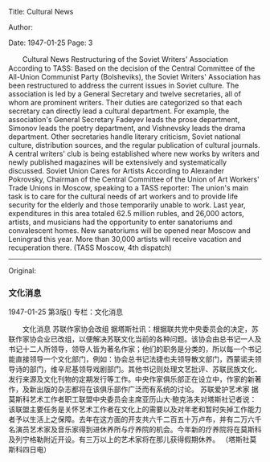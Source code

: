 Title: Cultural News

Author:

Date: 1947-01-25
Page: 3

　　Cultural News
    Restructuring of the Soviet Writers' Association
    According to TASS: Based on the decision of the Central Committee of the All-Union Communist Party (Bolsheviks), the Soviet Writers' Association has been restructured to address the current issues in Soviet culture. The association is led by a General Secretary and twelve secretaries, all of whom are prominent writers. Their duties are categorized so that each secretary can directly lead a cultural department. For example, the association's General Secretary Fadeyev leads the prose department, Simonov leads the poetry department, and Vishnevsky leads the drama department. Other secretaries handle literary criticism, Soviet national culture, distribution sources, and the regular publication of cultural journals. A central writers' club is being established where new works by writers and newly published magazines will be extensively and systematically discussed.
    Soviet Union Cares for Artists
    According to Alexander Pokrovsky, Chairman of the Central Committee of the Union of Art Workers' Trade Unions in Moscow, speaking to a TASS reporter: The union's main task is to care for the cultural needs of art workers and to provide life security for the elderly and those temporarily unable to work. Last year, expenditures in this area totaled 62.5 million rubles, and 26,000 actors, artists, and musicians had the opportunity to enter sanatoriums and convalescent homes. New sanatoriums will be opened near Moscow and Leningrad this year. More than 30,000 artists will receive vacation and recuperation there.
        (TASS Moscow, 4th dispatch)



<hr /> 

Original: 


### 文化消息

1947-01-25
第3版()
专栏：文化消息

　　文化消息
    苏联作家协会改组
    据塔斯社讯：根据联共党中央委员会的决定，苏联作家协会业已改组，以便解决苏联文化当前的各种问题。该协会由总书记一人及书记十二人所领导，领导人皆为著名作家；他们的职务是分类的，所以每一个书记能直接领导一个文化部门，例如：协会总书记法捷也夫领导散文部门，西蒙诺夫领导诗的部门，维辛尼基领导戏剧部门。其他书记则处理文艺批评、苏联民族文化、发行来源及文化刊物的定期发行等工作。中央作家俱乐部正在设立中，作家的新著作，及新出版的杂志都将在该俱乐部作广泛而有系统的讨论。
    苏联爱护艺术家
    据莫斯科艺术工作者职工联盟中央委员会主席亚历山大·鲍克洛夫对塔斯社记者说：该联盟主要任务是关怀艺术工作者在文化上的需要以及对年老和暂时失掉工作能力者予以生活上之保障。去年在这方面的开支共六千二百五十万卢布，并有二万六千名演员艺术家及音乐家得到进休养所与疗养院的机会。今年新的疗养院将在莫斯科及列宁格勒附近开设。有三万以上的艺术家将在那儿获得假期休养。
        （塔斯社莫斯科四日电）
